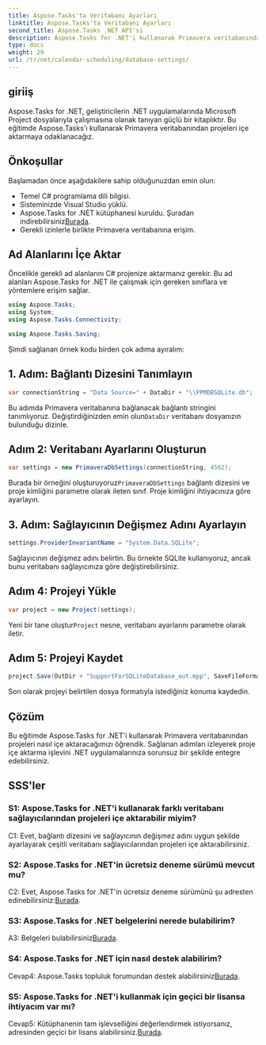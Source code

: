 ```yaml
---
title: Aspose.Tasks'ta Veritabanı Ayarları
linktitle: Aspose.Tasks'ta Veritabanı Ayarları
second_title: Aspose.Tasks .NET API'si
description: Aspose.Tasks for .NET'i kullanarak Primavera veritabanından projeleri nasıl içe aktaracağınızı öğrenin. Bu kapsamlı eğitimde adım adım rehberlik alın.
type: docs
weight: 29
url: /tr/net/calendar-scheduling/database-settings/
---
```

## giriiş

Aspose.Tasks for .NET, geliştiricilerin .NET uygulamalarında Microsoft Project dosyalarıyla çalışmasına olanak tanıyan güçlü bir kitaplıktır. Bu eğitimde Aspose.Tasks'ı kullanarak Primavera veritabanından projeleri içe aktarmaya odaklanacağız.

## Önkoşullar

Başlamadan önce aşağıdakilere sahip olduğunuzdan emin olun:

- Temel C# programlama dili bilgisi.
- Sisteminizde Visual Studio yüklü.
-  Aspose.Tasks for .NET kütüphanesi kuruldu. Şuradan indirebilirsiniz[Burada](https://releases.aspose.com/tasks/net/).
- Gerekli izinlerle birlikte Primavera veritabanına erişim.

## Ad Alanlarını İçe Aktar

Öncelikle gerekli ad alanlarını C# projenize aktarmanız gerekir. Bu ad alanları Aspose.Tasks for .NET ile çalışmak için gereken sınıflara ve yöntemlere erişim sağlar.

```csharp
using Aspose.Tasks;
using System;
using Aspose.Tasks.Connectivity;

using Aspose.Tasks.Saving;

```

Şimdi sağlanan örnek kodu birden çok adıma ayıralım:

## 1. Adım: Bağlantı Dizesini Tanımlayın

```csharp
var connectionString = "Data Source=" + DataDir + "\\PPMDBSQLite.db";
```

 Bu adımda Primavera veritabanına bağlanacak bağlantı stringini tanımlıyoruz. Değiştirdiğinizden emin olun`DataDir` veritabanı dosyanızın bulunduğu dizinle.

## Adım 2: Veritabanı Ayarlarını Oluşturun

```csharp
var settings = new PrimaveraDbSettings(connectionString, 4502);
```

 Burada bir örneğini oluşturuyoruz`PrimaveraDbSettings` bağlantı dizesini ve proje kimliğini parametre olarak ileten sınıf. Proje kimliğini ihtiyacınıza göre ayarlayın.

## 3. Adım: Sağlayıcının Değişmez Adını Ayarlayın

```csharp
settings.ProviderInvariantName = "System.Data.SQLite";
```

Sağlayıcının değişmez adını belirtin. Bu örnekte SQLite kullanıyoruz, ancak bunu veritabanı sağlayıcınıza göre değiştirebilirsiniz.

## Adım 4: Projeyi Yükle

```csharp
var project = new Project(settings);
```

 Yeni bir tane oluştur`Project` nesne, veritabanı ayarlarını parametre olarak iletir.

## Adım 5: Projeyi Kaydet

```csharp
project.Save(OutDir + "SupportForSQLiteDatabase_out.mpp", SaveFileFormat.Mpp);
```

Son olarak projeyi belirtilen dosya formatıyla istediğiniz konuma kaydedin.

## Çözüm

Bu eğitimde Aspose.Tasks for .NET'i kullanarak Primavera veritabanından projeleri nasıl içe aktaracağımızı öğrendik. Sağlanan adımları izleyerek proje içe aktarma işlevini .NET uygulamalarınıza sorunsuz bir şekilde entegre edebilirsiniz.

## SSS'ler

### S1: Aspose.Tasks for .NET'i kullanarak farklı veritabanı sağlayıcılarından projeleri içe aktarabilir miyim?

C1: Evet, bağlantı dizesini ve sağlayıcının değişmez adını uygun şekilde ayarlayarak çeşitli veritabanı sağlayıcılarından projeleri içe aktarabilirsiniz.

### S2: Aspose.Tasks for .NET'in ücretsiz deneme sürümü mevcut mu?

 C2: Evet, Aspose.Tasks for .NET'in ücretsiz deneme sürümünü şu adresten edinebilirsiniz:[Burada](https://releases.aspose.com/).

### S3: Aspose.Tasks for .NET belgelerini nerede bulabilirim?

 A3: Belgeleri bulabilirsiniz[Burada](https://reference.aspose.com/tasks/net/).

### S4: Aspose.Tasks for .NET için nasıl destek alabilirim?

 Cevap4: Aspose.Tasks topluluk forumundan destek alabilirsiniz[Burada](https://forum.aspose.com/c/tasks/15).

### S5: Aspose.Tasks for .NET'i kullanmak için geçici bir lisansa ihtiyacım var mı?

 Cevap5: Kütüphanenin tam işlevselliğini değerlendirmek istiyorsanız, adresinden geçici bir lisans alabilirsiniz.[Burada](https://purchase.aspose.com/temporary-license/).